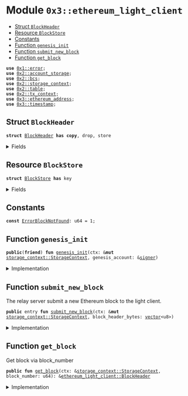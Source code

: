 
<a name="0x3_ethereum_light_client"></a>

# Module `0x3::ethereum_light_client`



-  [Struct `BlockHeader`](#0x3_ethereum_light_client_BlockHeader)
-  [Resource `BlockStore`](#0x3_ethereum_light_client_BlockStore)
-  [Constants](#@Constants_0)
-  [Function `genesis_init`](#0x3_ethereum_light_client_genesis_init)
-  [Function `submit_new_block`](#0x3_ethereum_light_client_submit_new_block)
-  [Function `get_block`](#0x3_ethereum_light_client_get_block)


<pre><code><b>use</b> <a href="">0x1::error</a>;
<b>use</b> <a href="">0x2::account_storage</a>;
<b>use</b> <a href="">0x2::bcs</a>;
<b>use</b> <a href="">0x2::storage_context</a>;
<b>use</b> <a href="">0x2::table</a>;
<b>use</b> <a href="">0x2::tx_context</a>;
<b>use</b> <a href="ethereum_address.md#0x3_ethereum_address">0x3::ethereum_address</a>;
<b>use</b> <a href="timestamp.md#0x3_timestamp">0x3::timestamp</a>;
</code></pre>



<a name="0x3_ethereum_light_client_BlockHeader"></a>

## Struct `BlockHeader`



<pre><code><b>struct</b> <a href="ethereum_light_client.md#0x3_ethereum_light_client_BlockHeader">BlockHeader</a> <b>has</b> <b>copy</b>, drop, store
</code></pre>



<details>
<summary>Fields</summary>


<dl>
<dt>
<code><a href="">hash</a>: <a href="">vector</a>&lt;u8&gt;</code>
</dt>
<dd>
 Hash of the block
</dd>
<dt>
<code>parent_hash: <a href="">vector</a>&lt;u8&gt;</code>
</dt>
<dd>
 Hash of the parent
</dd>
<dt>
<code>uncles_hash: <a href="">vector</a>&lt;u8&gt;</code>
</dt>
<dd>
 Hash of the uncles
</dd>
<dt>
<code>author: <a href="ethereum_address.md#0x3_ethereum_address_ETHAddress">ethereum_address::ETHAddress</a></code>
</dt>
<dd>
 Miner/author's address.
</dd>
<dt>
<code>state_root: <a href="">vector</a>&lt;u8&gt;</code>
</dt>
<dd>
 State root hash
</dd>
<dt>
<code>transactions_root: <a href="">vector</a>&lt;u8&gt;</code>
</dt>
<dd>
 Transactions root hash
</dd>
<dt>
<code>receipts_root: <a href="">vector</a>&lt;u8&gt;</code>
</dt>
<dd>
 Transactions receipts root hash
</dd>
<dt>
<code>logs_bloom: <a href="">vector</a>&lt;u8&gt;</code>
</dt>
<dd>
 Logs bloom
</dd>
<dt>
<code>difficulty: u256</code>
</dt>
<dd>
 Difficulty
</dd>
<dt>
<code>number: u64</code>
</dt>
<dd>
 Block number.
</dd>
<dt>
<code>gas_limit: u256</code>
</dt>
<dd>
 Gas Limit
</dd>
<dt>
<code>gas_used: u256</code>
</dt>
<dd>
 Gas Used
</dd>
<dt>
<code><a href="timestamp.md#0x3_timestamp">timestamp</a>: u256</code>
</dt>
<dd>
 Timestamp
</dd>
<dt>
<code>extra_data: <a href="">vector</a>&lt;u8&gt;</code>
</dt>
<dd>
 Extra data
</dd>
</dl>


</details>

<a name="0x3_ethereum_light_client_BlockStore"></a>

## Resource `BlockStore`



<pre><code><b>struct</b> <a href="ethereum_light_client.md#0x3_ethereum_light_client_BlockStore">BlockStore</a> <b>has</b> key
</code></pre>



<details>
<summary>Fields</summary>


<dl>
<dt>
<code>blocks: <a href="_Table">table::Table</a>&lt;u64, <a href="ethereum_light_client.md#0x3_ethereum_light_client_BlockHeader">ethereum_light_client::BlockHeader</a>&gt;</code>
</dt>
<dd>

</dd>
</dl>


</details>

<a name="@Constants_0"></a>

## Constants


<a name="0x3_ethereum_light_client_ErrorBlockNotFound"></a>



<pre><code><b>const</b> <a href="ethereum_light_client.md#0x3_ethereum_light_client_ErrorBlockNotFound">ErrorBlockNotFound</a>: u64 = 1;
</code></pre>



<a name="0x3_ethereum_light_client_genesis_init"></a>

## Function `genesis_init`



<pre><code><b>public</b>(<b>friend</b>) <b>fun</b> <a href="ethereum_light_client.md#0x3_ethereum_light_client_genesis_init">genesis_init</a>(ctx: &<b>mut</b> <a href="_StorageContext">storage_context::StorageContext</a>, genesis_account: &<a href="">signer</a>)
</code></pre>



<details>
<summary>Implementation</summary>


<pre><code><b>public</b>(<b>friend</b>) <b>fun</b> <a href="ethereum_light_client.md#0x3_ethereum_light_client_genesis_init">genesis_init</a>(ctx: &<b>mut</b> StorageContext, genesis_account: &<a href="">signer</a>){
    <b>let</b> tx_ctx = <a href="_tx_context_mut">storage_context::tx_context_mut</a>(ctx);
    <b>let</b> block_store = <a href="ethereum_light_client.md#0x3_ethereum_light_client_BlockStore">BlockStore</a>{
        blocks: <a href="_new">table::new</a>(tx_ctx),
    };
    <a href="_global_move_to">account_storage::global_move_to</a>(ctx, genesis_account, block_store);
}
</code></pre>



</details>

<a name="0x3_ethereum_light_client_submit_new_block"></a>

## Function `submit_new_block`

The relay server submit a new Ethereum block to the light client.


<pre><code><b>public</b> entry <b>fun</b> <a href="ethereum_light_client.md#0x3_ethereum_light_client_submit_new_block">submit_new_block</a>(ctx: &<b>mut</b> <a href="_StorageContext">storage_context::StorageContext</a>, block_header_bytes: <a href="">vector</a>&lt;u8&gt;)
</code></pre>



<details>
<summary>Implementation</summary>


<pre><code><b>public</b> entry <b>fun</b> <a href="ethereum_light_client.md#0x3_ethereum_light_client_submit_new_block">submit_new_block</a>(ctx: &<b>mut</b> StorageContext, block_header_bytes: <a href="">vector</a>&lt;u8&gt;){
    <a href="ethereum_light_client.md#0x3_ethereum_light_client_process_block">process_block</a>(ctx, block_header_bytes);
}
</code></pre>



</details>

<a name="0x3_ethereum_light_client_get_block"></a>

## Function `get_block`

Get block via block_number


<pre><code><b>public</b> <b>fun</b> <a href="ethereum_light_client.md#0x3_ethereum_light_client_get_block">get_block</a>(ctx: &<a href="_StorageContext">storage_context::StorageContext</a>, block_number: u64): &<a href="ethereum_light_client.md#0x3_ethereum_light_client_BlockHeader">ethereum_light_client::BlockHeader</a>
</code></pre>



<details>
<summary>Implementation</summary>


<pre><code><b>public</b> <b>fun</b> <a href="ethereum_light_client.md#0x3_ethereum_light_client_get_block">get_block</a>(ctx: &StorageContext, block_number: u64): &<a href="ethereum_light_client.md#0x3_ethereum_light_client_BlockHeader">BlockHeader</a>{
    <b>let</b> block_store = <a href="_global_borrow">account_storage::global_borrow</a>&lt;<a href="ethereum_light_client.md#0x3_ethereum_light_client_BlockStore">BlockStore</a>&gt;(ctx, @rooch_framework);
    <b>assert</b>!(<a href="_contains">table::contains</a>(&block_store.blocks, block_number), <a href="_invalid_argument">error::invalid_argument</a>(<a href="ethereum_light_client.md#0x3_ethereum_light_client_ErrorBlockNotFound">ErrorBlockNotFound</a>));
    <a href="_borrow">table::borrow</a>(&block_store.blocks, block_number)
}
</code></pre>



</details>
